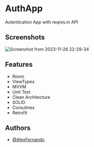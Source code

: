 
# AuthApp
Autentication App with reqres.in API

## Screenshots
![Screenshot from 2023-11-26 22-29-34](https://github.com/AlexFernandoOsorio/AuthApp/assets/18273057/2ee34c36-ac61-46a5-94b8-71c45269e697)
## Features

- Room
- ViewTypes
- MVVM
- Unit Test
- Clean Architecture
- SOLID
- Coroutines
- Retrofit


## Authors

- [@AlexFernando](https://github.com/AlexFernandoOsorio)

